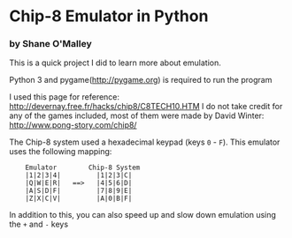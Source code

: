 # Chip-8 Emulator in Python
### by Shane O'Malley

This is a quick project I did to learn more about emulation.

Python 3 and pygame(http://pygame.org) is required to run the program

I used this page for reference: http://devernay.free.fr/hacks/chip8/C8TECH10.HTM
I do not take credit for any of the games included, most of them were made by David Winter: http://www.pong-story.com/chip8/

The Chip-8 system used a hexadecimal keypad (keys `0` - `F`). This emulator uses the following mapping:

		Emulator        Chip-8 System
		|1|2|3|4|         |1|2|3|C|
		|Q|W|E|R|   ==>   |4|5|6|D|
		|A|S|D|F|         |7|8|9|E|
		|Z|X|C|V|         |A|0|B|F|

In addition to this, you can also speed up and slow down emulation using the `+` and `-` keys
